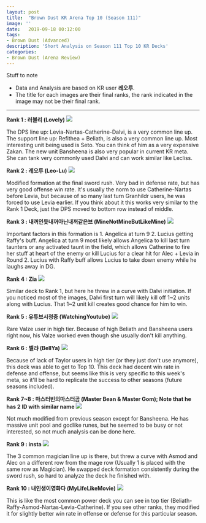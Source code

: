 ```yaml
---
layout: post
title:  "Brown Dust KR Arena Top 10 (Season 111)"
image: ''
date:   2019-09-18 00:12:00
tags:
- Brown Dust (Advanced)
description: 'Short Analysis on Season 111 Top 10 KR Decks'
categories:
- Brown Dust (Arena Review)
---
```


Stuff to note

* Data and Analysis are based on KR user **레오루**.
* The title for each images are their final ranks, the rank indicated in the image may not be their final rank.

---

**Rank 1 : 러블리 (Lovely)**
<img src="../uploads/S111-1.png">

The DPS line up: Levia-Nartas-Catherine-Dalvi, is a very common line up. The support line up: Refithea + Beliath, is also a very common line up. Most interesting unit being used is Seto. You can think of him as a very expensive Zakan. The new unit Bansheena is also very popular in current KR meta. She can tank very commonly used Dalvi and can work similar like Lecliss.

**Rank 2 : 레오루 (Leo-Lu)**
<img src="../uploads/S111-2.png">

Modified formation at the final sword rush. Very bad in defense rate, but has very good offense win rate. It's usually the norm to use Catherine-Nartas before Levia, but because of so many last turn Granhildr users, he was forced to use Levia earlier. If you think about it this works very similar to the Rank 1 Deck, just the DPS moved to bottom row instead of middle.

**Rank 3 : 내꺼인듯내꺼아닌내꺼같은브 (MineNotMineButLikeMine)**
<img src="../uploads/S111-3.png">

Important factors in this formation is 1. Angelica at turn 9 2. Lucius getting Raffy's buff. Angelica at turn 9 most likely allows Angelica to kill last turn taunters or any activated taunt in the field, which allows Catherine to fire her stuff at heart of the enemy or kill Lucius for a clear hit for Alec + Levia in Round 2. Lucius with Raffy buff allows Lucius to take down enemy while he laughs away in DG.

**Rank 4 : Zia**
<img src="../uploads/S111-4.png">

Similar deck to Rank 1, but here he threw in a curve with Dalvi initiation. If you noticed most of the images, Dalvi first turn will likely kill off 1~2 units along with Lucius. That 1~2 unit kill creates good chance for him to win.

**Rank 5 : 유튜브시청중 (WatchingYoutube)**
<img src="../uploads/S111-5.png">

Rare Valze user in high tier. Because of high Beliath and Bansheena users right now, his Valze worked even though she usually don't kill anything.

**Rank 6 : 벨랴 (BellYa)**
<img src="../uploads/S111-6.png">

Because of lack of Taylor users in high tier (or they just don't use anymore), this deck was able to get to Top 10. This deck had decent win rate in defense and offense, but seems like this is very specific to this week's meta, so it'll be hard to replicate the success to other seasons (future seasons included).

**Rank 7~8 : 마스터빈의마스터곰 (Master Bean & Master Gom); Note that he has 2 ID with similar name**
<img src="../uploads/S111-7-8.png">

Not much modified from previous season except for Bansheena. He has massive unit pool and godlike runes, but he seemed to be busy or not interested, so not much analysis can be done here.

**Rank 9 : insta**
<img src="../uploads/S111-9.png">

The 3 common magician line up is there, but threw a curve with Asmod and Alec on a different row from the mage row (Usually 1 is placed with the same row as Magician). He swapped deck formation consistently during the sword rush, so hard to analyze the deck he finished with.

**Rank 10 : 내인생이영화다 (MyLifeLikeMovie)**
<img src="../uploads/S111-10.png">

This is like the most common power deck you can see in top tier (Beliath-Raffy-Asmod-Nartas-Levia-Catherine). If you see other ranks, they modified it for slightly better win rate in offense or defense for this particular season.

